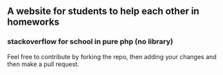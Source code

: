 ## A website for students to help each other in homeworks

### stackoverflow for school in pure php (no library)

Feel free to contribute by forking the repo, then adding your changes and then make a pull request.